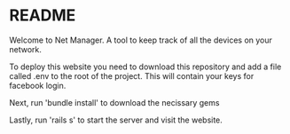 # README

Welcome to Net Manager. A tool to keep track of all the devices on your network.

To deploy this website you need to download this repository
and add a file called .env to the root of the project. This will contain your keys for facebook login.

Next, run 'bundle install' to download the necissary gems

Lastly, run 'rails s' to start the server and visit the website.